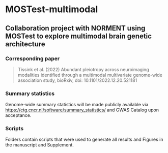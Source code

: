 # MOSTest-multimodal
## Collaboration project with NORMENT using MOSTest to explore multimodal brain genetic architecture

### Corresponding paper

> Tissink et al. (2022) Abundant pleiotropy across neuroimaging modalities identified through a multimodal multivariate genome-wide association study, bioRxiv, doi: 10.1101/2022.12.20.521181

### Summary statistics

Genome-wide summary statistics will be made publicly available via https://ctg.cncr.nl/software/summary_statistics/ and GWAS Catalog upon acceptance. 

### Scripts

Folders contain scripts that were used to generate all results and Figures in the manuscript and Supplement.
